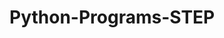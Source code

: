 # Python-Programs-STEP
       
  
                
                  
                   
                              
         
  
